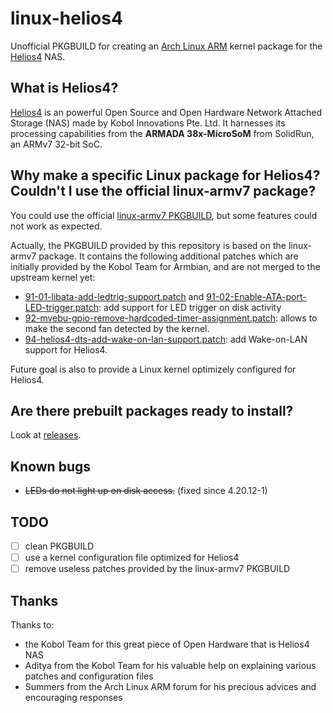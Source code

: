 # linux-helios4

Unofficial PKGBUILD for creating an [Arch Linux ARM](https://archlinuxarm.org/) kernel package for the [Helios4](https://kobol.io/helios4/) NAS.

## What is Helios4?

[Helios4](https://kobol.io/helios4/) is an powerful Open Source and Open Hardware Network Attached Storage (NAS) made by Kobol Innovations Pte. Ltd. It harnesses its processing capabilities from the **ARMADA 38x-MicroSoM** from SolidRun, an ARMv7 32-bit SoC.

## Why make a specific Linux package for Helios4? Couldn't I use the official linux-armv7 package?

You could use the official [linux-armv7 PKGBUILD](https://github.com/archlinuxarm/PKGBUILDs/tree/master/core/linux-armv7), but some features could not work as expected.

Actually, the PKGBUILD provided by this repository is based on the linux-armv7 package. It contains the following additional patches which are initially provided by the Kobol Team for Armbian, and are not merged to the upstream kernel yet:

* [91-01-libata-add-ledtrig-support.patch](https://github.com/armbian/build/blob/master/patch/kernel/mvebu-next/91-01-libata-add-ledtrig-support.patch) and [91-02-Enable-ATA-port-LED-trigger.patch](https://github.com/armbian/build/blob/master/patch/kernel/mvebu-next/91-02-Enable-ATA-port-LED-trigger.patch): add support for LED trigger on disk activity
* [92-mvebu-gpio-remove-hardcoded-timer-assignment.patch](https://github.com/armbian/build/blob/master/patch/kernel/mvebu-dev/92-mvebu-gpio-remove-hardcoded-timer-assignment.patch): allows to make the second fan detected by the kernel.
* [94-helios4-dts-add-wake-on-lan-support.patch](https://github.com/armbian/build/blob/master/patch/kernel/mvebu-next/94-helios4-dts-add-wake-on-lan-support.patch): add Wake-on-LAN support for Helios4.

Future goal is also to provide a Linux kernel optimizely configured for Helios4.

## Are there prebuilt packages ready to install?

Look at [releases](https://github.com/tihmstar/linux-helios4/releases).

## Known bugs

- ~~LEDs do not light up on disk access.~~ (fixed since 4.20.12-1)

## TODO

- [ ] clean PKGBUILD
- [ ] use a kernel configuration file optimized for Helios4
- [ ] remove useless patches provided by the linux-armv7 PKGBUILD

## Thanks

Thanks to:

- the Kobol Team for this great piece of Open Hardware that is Helios4 NAS
- Aditya from the Kobol Team for his valuable help on explaining various patches and configuration files
- Summers from the Arch Linux ARM forum for his precious advices and encouraging responses

